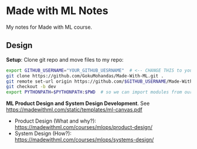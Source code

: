 # Made with ML Notes

My notes for Made with ML course.

## Design

**Setup**: Clone git repo and move files to my repo:

```bash
export GITHUB_USERNAME="YOUR_GITHUB_UESRNAME"  # <-- CHANGE THIS to your username
git clone https://github.com/GokuMohandas/Made-With-ML.git .
git remote set-url origin https://github.com/$GITHUB_USERNAME/Made-With-ML.git
git checkout -b dev
export PYTHONPATH=$PYTHONPATH:$PWD  # so we can import modules from our scripts
```

**ML Product Design and System Design Development**. See https://madewithml.com/static/templates/ml-canvas.pdf

* Product Design (What and why?): https://madewithml.com/courses/mlops/product-design/
* System Design (How?): https://madewithml.com/courses/mlops/systems-design/

